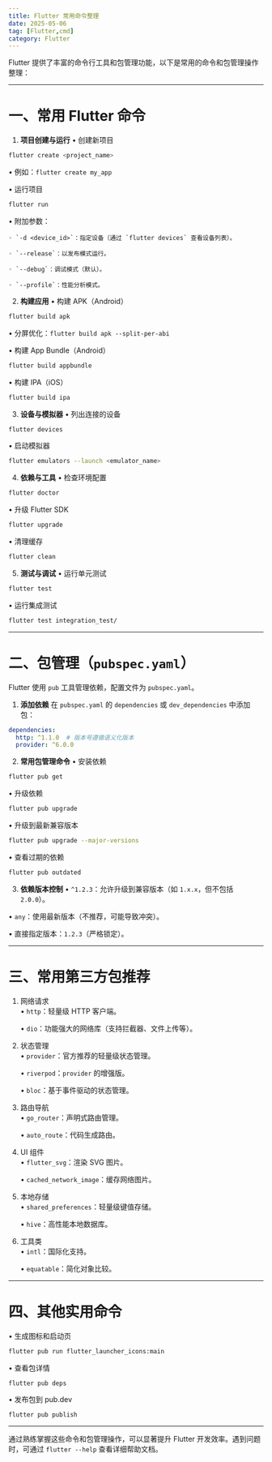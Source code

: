 ```yaml
---
title: Flutter 常用命令整理
date: 2025-05-06
tag: [Flutter,cmd]
category: Flutter
---
```



Flutter 提供了丰富的命令行工具和包管理功能，以下是常用的命令和包管理操作整理：

---

# 一、常用 Flutter 命令
1. **项目创建与运行**
• 创建新项目  

  ```bash
  flutter create <project_name>
  ```
  • 例如：`flutter create my_app`


• 运行项目  

  ```bash
  flutter run
  ```
  • 附加参数：

    ◦ `-d <device_id>`：指定设备（通过 `flutter devices` 查看设备列表）。

    ◦ `--release`：以发布模式运行。

    ◦ `--debug`：调试模式（默认）。

    ◦ `--profile`：性能分析模式。


2. **构建应用**
• 构建 APK（Android）  

  ```bash
  flutter build apk
  ```
  • 分屏优化：`flutter build apk --split-per-abi`


• 构建 App Bundle（Android）  

  ```bash
  flutter build appbundle
  ```

• 构建 IPA（iOS）  

  ```bash
  flutter build ipa
  ```

3. **设备与模拟器**
• 列出连接的设备  

  ```bash
  flutter devices
  ```

• 启动模拟器  

  ```bash
  flutter emulators --launch <emulator_name>
  ```

4. **依赖与工具**
• 检查环境配置  

  ```bash
  flutter doctor
  ```

• 升级 Flutter SDK  

  ```bash
  flutter upgrade
  ```

• 清理缓存  

  ```bash
  flutter clean
  ```

5. **测试与调试**
• 运行单元测试  

  ```bash
  flutter test
  ```

• 运行集成测试  

  ```bash
  flutter test integration_test/
  ```

---

# 二、包管理（`pubspec.yaml`）
Flutter 使用 `pub` 工具管理依赖，配置文件为 `pubspec.yaml`。

1. **添加依赖**
在 `pubspec.yaml` 的 `dependencies` 或 `dev_dependencies` 中添加包：
```yaml
dependencies:
  http: ^1.1.0  # 版本号遵循语义化版本
  provider: ^6.0.0
```

2. **常用包管理命令**
• 安装依赖  

  ```bash
  flutter pub get
  ```

• 升级依赖  

  ```bash
  flutter pub upgrade
  ```

• 升级到最新兼容版本  

  ```bash
  flutter pub upgrade --major-versions
  ```

• 查看过期的依赖  

  ```bash
  flutter pub outdated
  ```

3. **依赖版本控制**
• `^1.2.3`：允许升级到兼容版本（如 `1.x.x`，但不包括 `2.0.0`）。

• `any`：使用最新版本（不推荐，可能导致冲突）。

• 直接指定版本：`1.2.3`（严格锁定）。


---

# 三、常用第三方包推荐
1. 网络请求  
   • `http`：轻量级 HTTP 客户端。

   • `dio`：功能强大的网络库（支持拦截器、文件上传等）。


2. 状态管理  
   • `provider`：官方推荐的轻量级状态管理。

   • `riverpod`：`provider` 的增强版。

   • `bloc`：基于事件驱动的状态管理。


3. 路由导航  
   • `go_router`：声明式路由管理。

   • `auto_route`：代码生成路由。


4. UI 组件  
   • `flutter_svg`：渲染 SVG 图片。

   • `cached_network_image`：缓存网络图片。


5. 本地存储  
   • `shared_preferences`：轻量级键值存储。

   • `hive`：高性能本地数据库。


6. 工具类  
   • `intl`：国际化支持。

   • `equatable`：简化对象比较。


---

# 四、其他实用命令
• 生成图标和启动页  

  ```bash
  flutter pub run flutter_launcher_icons:main
  ```

• 查看包详情  

  ```bash
  flutter pub deps
  ```

• 发布包到 pub.dev  

  ```bash
  flutter pub publish
  ```

---

通过熟练掌握这些命令和包管理操作，可以显著提升 Flutter 开发效率。遇到问题时，可通过 `flutter --help` 查看详细帮助文档。